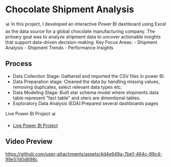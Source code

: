 # Chocolate Shipment Analysis
📊 In this project, I developed an interactive Power BI dashboard using Excel as the data source for a global chocolate manufacturing company. The primary goal was to analyze shipment data to uncover actionable insights that support data-driven decision-making.
Key Focus Areas: - Shipment Analysis
                 - Shipment Trends
                 - Performance Insights

## Process
- Data Collection Stage: Gathered and imported the CSV files in power BI.
- Data Preparation stage: Cleaned the data by handling missing values, removing duplicates, select relevant data types etc.
- Data Modeling Stage: Built star schema model where shipments data table represent "fact table" and oters are dimentional tables.
- Exploratory Data Analysis (EDA):Prepared several dashboards pages 

Live Power BI Project 📊
- <a href= "https://app.powerbi.com/view?r=eyJrIjoiMTFmNjdjZDktOTk3Yi00OGZiLWI4YTEtYzAyZjczYTljY2MwIiwidCI6IjY3NmJmOTIyLTRjZDMtNGRkNi1hODYyLWNiNTAyMWYwNzUzMSIsImMiOjEwfQ%3D%3D">Live Power BI Project</a>

## Video Preview
https://github.com/user-attachments/assets/4d4e649a-7be1-464c-89c4-99e57d0d698c
